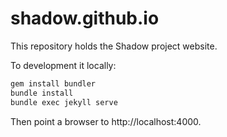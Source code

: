 shadow.github.io
================

This repository holds the Shadow project website.

To development it locally:

```bash
gem install bundler
bundle install
bundle exec jekyll serve
```

Then point a browser to http://localhost:4000.

